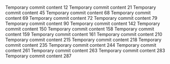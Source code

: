 Temporary commit content 12
Temporary commit content 21
Temporary commit content 45
Temporary commit content 68
Temporary commit content 69
Temporary commit content 72
Temporary commit content 79
Temporary commit content 90
Temporary commit content 142
Temporary commit content 150
Temporary commit content 158
Temporary commit content 159
Temporary commit content 161
Temporary commit content 210
Temporary commit content 215
Temporary commit content 218
Temporary commit content 235
Temporary commit content 244
Temporary commit content 261
Temporary commit content 263
Temporary commit content 283
Temporary commit content 287
